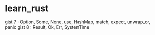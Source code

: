 # learn_rust
gist 7 : Option, Some, None, use, HashMap, match, expect, unwrap_or, panic
gist 8 : Result, Ok, Err, SystemTime
